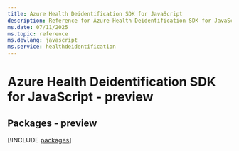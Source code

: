 ```yaml
---
title: Azure Health Deidentification SDK for JavaScript
description: Reference for Azure Health Deidentification SDK for JavaScript
ms.date: 07/11/2025
ms.topic: reference
ms.devlang: javascript
ms.service: healthdeidentification
---
```

# Azure Health Deidentification SDK for JavaScript - preview
## Packages - preview
[!INCLUDE [packages](health-deidentification-index.md)]